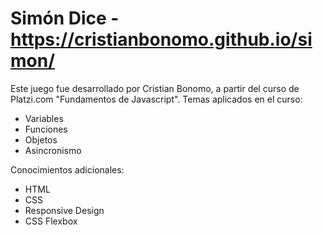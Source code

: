 # Simón Dice - https://cristianbonomo.github.io/simon/

Este juego fue desarrollado por Cristian Bonomo, a partir del curso de Platzi.com "Fundamentos de Javascript". 
Temas aplicados en el curso:

 - Variables
 - Funciones
 - Objetos
 - Asincronismo

Conocimientos adicionales:

 - HTML
 - CSS
 - Responsive Design
 - CSS Flexbox

